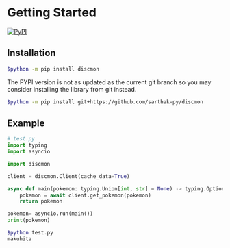# Getting Started

[![PyPI](https://img.shields.io/pypi/v/discmon)](https://pypi.org/project/discmon/)

## Installation
```bash
$python -m pip install discmon
```
The PYPI version is not as updated as the current git branch so you may consider installing the library from git instead.
```bash
$python -m pip install git+https://github.com/sarthak-py/discmon
```
## Example
```py
# test.py
import typing
import asyncio

import discmon

client = discmon.Client(cache_data=True)

async def main(pokemon: typing.Union[int, str] = None) -> typing.Optional[discmon.Pokemon]:
    pokemon = await client.get_pokemon(pokemon)
    return pokemon

pokemon= asyncio.run(main()) 
print(pokemon)
```

```bash
$python test.py
makuhita
```